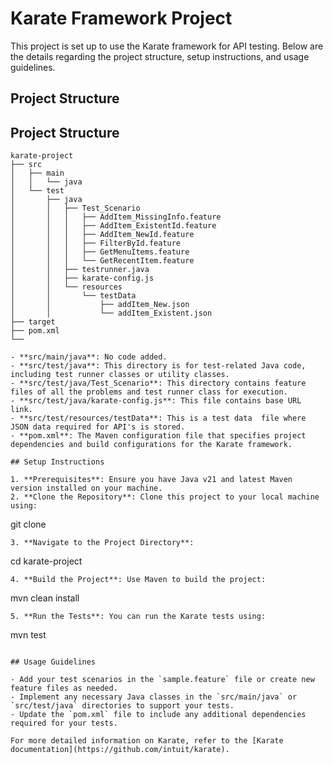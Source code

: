 # Karate Framework Project

This project is set up to use the Karate framework for API testing. Below are the details regarding the project structure, setup instructions, and usage guidelines.

## Project Structure

## Project Structure

``` 
karate-project
├── src
│   ├── main
│   │   └── java
│   └── test
│       ├── java
│       │   ├── Test_Scenario
│       │   │   ├── AddItem_MissingInfo.feature
│       │   │   ├── AddItem_ExistentId.feature
│       │   │   ├── AddItem_NewId.feature
│       │   │   ├── FilterById.feature
│       │   │   ├── GetMenuItems.feature
│       │   │   └── GetRecentItem.feature
│       │   ├── testrunner.java
│       │   ├── karate-config.js
│       │   └── resources
│       │       └── testData
│       │           ├── addItem_New.json
│       │           └── addItem_Existent.json
├── target
├── pom.xml
└──

- **src/main/java**: No code added.
- **src/test/java**: This directory is for test-related Java code, including test runner classes or utility classes.
- **src/test/java/Test_Scenario**: This directory contains feature files of all the problems and test runner class for execution.
- **src/test/java/karate-config.js**: This file contains base URL link. 
- **src/test/resources/testData**: This is a test data  file where JSON data required for API's is stored.
- **pom.xml**: The Maven configuration file that specifies project dependencies and build configurations for the Karate framework.

## Setup Instructions

1. **Prerequisites**: Ensure you have Java v21 and latest Maven version installed on your machine.
2. **Clone the Repository**: Clone this project to your local machine using:
   ```
   git clone <repository-url>
   ```
3. **Navigate to the Project Directory**:
   ```
   cd karate-project
   ```
4. **Build the Project**: Use Maven to build the project:
   ```
   mvn clean install
   ```
5. **Run the Tests**: You can run the Karate tests using:
   ```
   mvn test
   ```

## Usage Guidelines

- Add your test scenarios in the `sample.feature` file or create new feature files as needed.
- Implement any necessary Java classes in the `src/main/java` or `src/test/java` directories to support your tests.
- Update the `pom.xml` file to include any additional dependencies required for your tests.

For more detailed information on Karate, refer to the [Karate documentation](https://github.com/intuit/karate).